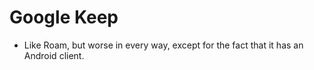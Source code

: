# Google Keep
- Like Roam, but worse in every way, except for the fact that it has an Android client.
